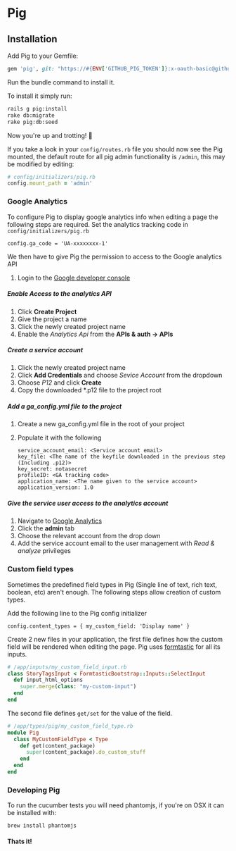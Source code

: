 # Pig

## Installation

Add Pig to your Gemfile:

```ruby
gem 'pig', git: "https://#{ENV['GITHUB_PIG_TOKEN']}:x-oauth-basic@github.com/yoomee/pig.git", tag: '0.0.7.0'
```

Run the bundle command to install it.

To install it simply run:

```bash
rails g pig:install
rake db:migrate
rake pig:db:seed
```
Now you're up and trotting! 🐖 

If you take a look in your `config/routes.rb` file you should now see the Pig mounted, the default route for all pig admin functionality is `/admin`, this may be modified by editing:

```ruby
# config/initializers/pig.rb
config.mount_path = 'admin'
```

### Google Analytics

To configure Pig to display google analytics info when editing a page the following steps are required.
Set the analytics tracking code in `config/initializers/pig.rb`

    config.ga_code = 'UA-xxxxxxxx-1'

We then have to give Pig the permission to access to the Google analytics API

1. Login to the [Google developer console](https://console.developers.google.com)

##### Enable Access to the analytics API

1. Click **Create Project**
2. Give the project a name
3. Click the newly created project name
4. Enable the *Analytics Api* from the **APIs & auth -> APIs**

##### Create a service account

1. Click the newly created project name
2. Click **Add Credentials** and choose *Sevice Account* from the dropdown
3. Choose *P12* and click **Create**
4. Copy the downloaded \*.p12 file to the project root

##### Add a ga_config.yml file to the project

1. Create a new ga_config.yml file in the root of your project
2. Populate it with the following

    ```
    service_account_email: <Service account email>
    key_file: <The name of the keyfile downloaded in the previous step (Including .p12)>
    key_secret: notasecret
    profileID: <GA tracking code>
    application_name: <The name given to the service account>
    application_version: 1.0
    ```

##### Give the service user access to the analytics account

1. Navigate to [Google Analytics](https://www.google.com/analytics/web/)
2. Click the **admin** tab
3. Choose the relevant account from the drop down
4. Add the service account email to the user management with *Read & analyze* privileges

### Custom field types
Sometimes the predefined field types in Pig (Single line of text, rich text, boolean, etc) aren't enough. The following steps allow creation of custom types.

Add the following line to the Pig config initializer

    config.content_types = { my_custom_field: 'Display name' }

Create 2 new files in your application, the first file defines how the custom field will be rendered when editing the page. Pig uses [formtastic](https://github.com/justinfrench/formtastic) for all its inputs.
```ruby
# /app/inputs/my_custom_field_input.rb
class StoryTagsInput < FormtasticBootstrap::Inputs::SelectInput
  def input_html_options
    super.merge(class: "my-custom-input")
  end
end
```
The second file defines `get/set` for the value of the field.

```ruby
# /app/types/pig/my_custom_field_type.rb
module Pig
  class MyCustomFieldType < Type
    def get(content_package)
      super(content_package).do_custom_stuff
    end
  end
end
```

### Developing Pig

To run the cucumber tests you will need phantomjs, if you're on OSX it can be installed with:

```
brew install phantomjs
```

#### Thats it!

